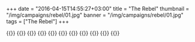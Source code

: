 +++
date = "2016-04-15T14:55:27+03:00"
title = "The Rebel"
thumbnail = "/img/campaigns/rebel/01.jpg"
banner = "/img/campaigns/rebel/01.jpg"
tags = ["The Rebel"]
+++

{{<mkimage src="/img/campaigns/rebel/01.jpg">}}
{{<mkimage src="/img/campaigns/rebel/02.jpg">}}
{{<mkimage src="/img/campaigns/rebel/03.jpg">}}
{{<mkimage src="/img/campaigns/rebel/04.jpg">}}
{{<mkimage src="/img/campaigns/rebel/05.jpg">}}
{{<mkimage src="/img/campaigns/rebel/06.jpg">}}
{{<mkimage src="/img/campaigns/rebel/07.jpg">}}
{{<mkimage src="/img/campaigns/rebel/08.jpg">}}
{{<mkimage src="/img/campaigns/rebel/09.jpg">}}
{{<mkimage src="/img/campaigns/rebel/10.jpg">}}
{{<mkimage src="/img/campaigns/rebel/11.jpg">}}
